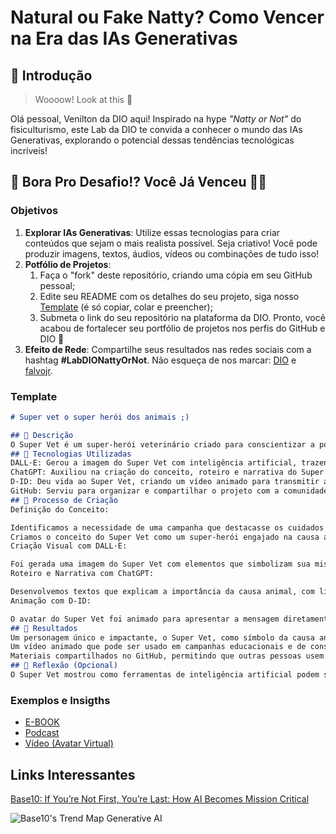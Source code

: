 # Natural ou Fake Natty? Como Vencer na Era das IAs Generativas

## 🚀 Introdução

> Woooow! Look at this 👀

Olá pessoal, Venilton da DIO aqui! Inspirado na hype _"Natty or Not"_ do fisiculturismo, este Lab da DIO te convida a conhecer o mundo das IAs Generativas, explorando o potencial dessas tendências tecnológicas incríveis!

## 🎯 Bora Pro Desafio!? Você Já Venceu 💪🤓

### Objetivos

1. **Explorar IAs Generativas**: Utilize essas tecnologias para criar conteúdos que sejam o mais realista possível. Seja criativo! Você pode produzir imagens, textos, áudios, vídeos ou combinações de tudo isso!
1. **Potfólio de Projetos**:
    1. Faça o "fork" deste repositório, criando uma cópia em seu GitHub pessoal;
    2. Edite seu README com os detalhes do seu projeto, siga nosso [Template](#template) (é só copiar, colar e preencher);
    3. Submeta o link do seu repositório na plataforma da DIO. Pronto, você acabou de fortalecer seu portfólio de projetos nos perfis do GitHub e DIO 🚀
1. **Efeito de Rede**: Compartilhe seus resultados nas redes sociais com a hashtag **#LabDIONattyOrNot**. Não esqueça de nos marcar: [DIO](https://www.linkedin.com/school/dio-makethechange) e [falvojr](https://www.linkedin.com/in/falvojr).

### Template

```markdown
# Super vet o super herói dos animais ;)

## 📒 Descrição
O Super Vet é um super-herói veterinário criado para conscientizar a população sobre a importância de cuidar e proteger os animais. Utilizando uma abordagem lúdica e criativa, este projeto visa chamar a atenção para a causa animal e inspirar ações de empatia e proteção aos nossos amigos de quatro patas.
## 🤖 Tecnologias Utilizadas
DALL·E: Gerou a imagem do Super Vet com inteligência artificial, trazendo criatividade e impacto visual.
ChatGPT: Auxiliou na criação do conceito, roteiro e narrativa do Super Vet.
D-ID: Deu vida ao Super Vet, criando um vídeo animado para transmitir a mensagem de conscientização de forma interativa.
GitHub: Serviu para organizar e compartilhar o projeto com a comunidade.
## 🧐 Processo de Criação
Definição do Conceito:

Identificamos a necessidade de uma campanha que destacasse os cuidados e a proteção aos animais.
Criamos o conceito do Super Vet como um super-herói engajado na causa animal.
Criação Visual com DALL·E:

Foi gerada uma imagem do Super Vet com elementos que simbolizam sua missão (traje de super-herói, estetoscópio, cores vibrantes).
Roteiro e Narrativa com ChatGPT:

Desenvolvemos textos que explicam a importância da causa animal, com linguagem acessível e educativa.
Animação com D-ID:

O avatar do Super Vet foi animado para apresentar a mensagem diretamente ao público em formato de vídeo.
## 🚀 Resultados
Um personagem único e impactante, o Super Vet, como símbolo da causa animal.
Um vídeo animado que pode ser usado em campanhas educacionais e de conscientização.
Materiais compartilhados no GitHub, permitindo que outras pessoas usem e adaptem o projeto.
## 💭 Reflexão (Opcional)
O Super Vet mostrou como ferramentas de inteligência artificial podem ser usadas de forma criativa para promover boas causas. A interação entre DALL·E, ChatGPT e D-ID foi essencial para transformar uma ideia em um projeto completo e significativo.
```

### Exemplos e Insigths

- [E-BOOK](/exemplos/E-BOOK.md)
- [Podcast](/exemplos/PODCAST.md)
- [Vídeo (Avatar Virtual)](/exemplos/VIDEO.md)

## Links Interessantes

[Base10: If You’re Not First, You’re Last: How AI Becomes Mission Critical](https://base10.vc/post/generative-ai-mission-critical/)

![Base10's Trend Map Generative AI](https://github.com/digitalinnovationone/lab-natty-or-not/assets/730492/f4df26e8-f8f7-4419-8252-c69d73ea930c)
